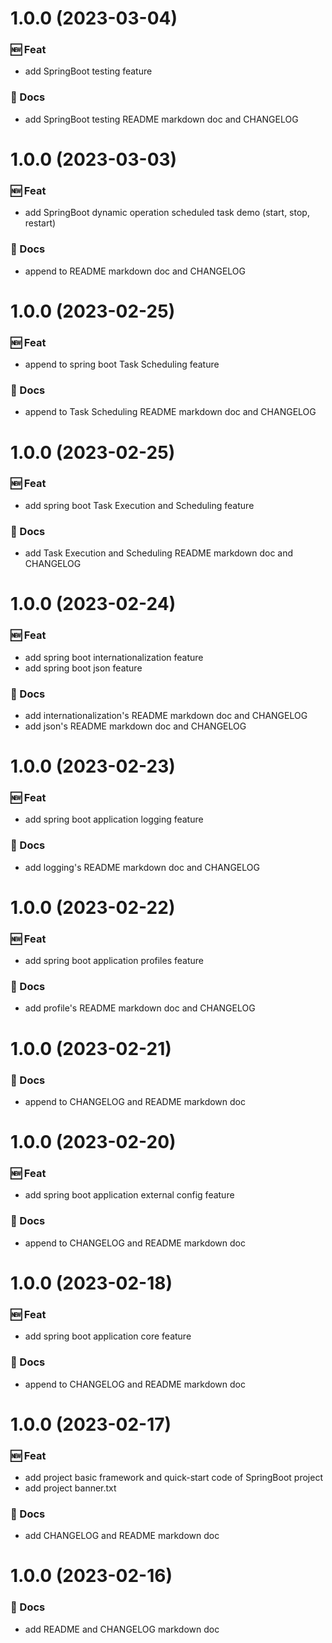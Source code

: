 # 1.0.0 (2023-03-04)

### 🆕 Feat

- add SpringBoot testing feature

### 📝 Docs

- add SpringBoot testing README markdown doc and CHANGELOG

# 1.0.0 (2023-03-03)

### 🆕 Feat

- add SpringBoot dynamic operation scheduled task demo (start, stop, restart)

### 📝 Docs

- append to README markdown doc and CHANGELOG

# 1.0.0 (2023-02-25)

### 🆕 Feat

- append to spring boot Task Scheduling feature

### 📝 Docs

- append to Task Scheduling README markdown doc and CHANGELOG

# 1.0.0 (2023-02-25)

### 🆕 Feat

- add spring boot Task Execution and Scheduling feature

### 📝 Docs

- add Task Execution and Scheduling README markdown doc and CHANGELOG

# 1.0.0 (2023-02-24)

### 🆕 Feat

- add spring boot internationalization feature
- add spring boot json feature

### 📝 Docs

- add internationalization's README markdown doc and CHANGELOG
- add json's README markdown doc and CHANGELOG

# 1.0.0 (2023-02-23)

### 🆕 Feat

- add spring boot application logging feature

### 📝 Docs

- add logging's README markdown doc and CHANGELOG

# 1.0.0 (2023-02-22)

### 🆕 Feat

- add spring boot application profiles feature

### 📝 Docs

- add profile's README markdown doc and CHANGELOG

# 1.0.0 (2023-02-21)

### 📝 Docs

- append to CHANGELOG and README markdown doc

# 1.0.0 (2023-02-20)

### 🆕 Feat

- add spring boot application external config feature

### 📝 Docs

- append to CHANGELOG and README markdown doc

# 1.0.0 (2023-02-18)

### 🆕 Feat

- add spring boot application core feature

### 📝 Docs

- append to CHANGELOG and README markdown doc

# 1.0.0 (2023-02-17)

### 🆕 Feat

- add project basic framework and quick-start code of SpringBoot project
- add project banner.txt

### 📝 Docs

- add CHANGELOG and README markdown doc

# 1.0.0 (2023-02-16)

### 📝 Docs

- add README and CHANGELOG markdown doc
